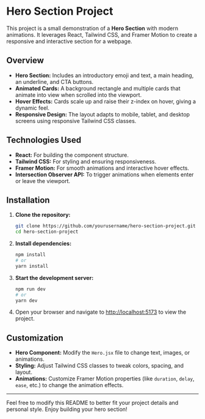 # Hero Section Project

This project is a small demonstration of a **Hero Section** with modern animations. It leverages React, Tailwind CSS, and Framer Motion to create a responsive and interactive section for a webpage.

## Overview

- **Hero Section:** Includes an introductory emoji and text, a main heading, an underline, and CTA buttons.
- **Animated Cards:** A background rectangle and multiple cards that animate into view when scrolled into the viewport.
- **Hover Effects:** Cards scale up and raise their z-index on hover, giving a dynamic feel.
- **Responsive Design:** The layout adapts to mobile, tablet, and desktop screens using responsive Tailwind CSS classes.

## Technologies Used

- **React:** For building the component structure.
- **Tailwind CSS:** For styling and ensuring responsiveness.
- **Framer Motion:** For smooth animations and interactive hover effects.
- **Intersection Observer API:** To trigger animations when elements enter or leave the viewport.

## Installation

1. **Clone the repository:**

   ```bash
   git clone https://github.com/yourusername/hero-section-project.git
   cd hero-section-project
   ```

2. **Install dependencies:**

   ```bash
   npm install
   # or
   yarn install
   ```

3. **Start the development server:**

   ```bash
   npm run dev
   # or
   yarn dev
   ```

4. Open your browser and navigate to [http://localhost:5173](http://localhost:5173) to view the project.

## Customization

- **Hero Component:** Modify the `Hero.jsx` file to change text, images, or animations.
- **Styling:** Adjust Tailwind CSS classes to tweak colors, spacing, and layout.
- **Animations:** Customize Framer Motion properties (like `duration`, `delay`, `ease`, etc.) to change the animation effects.


---

Feel free to modify this README to better fit your project details and personal style. Enjoy building your hero section!
